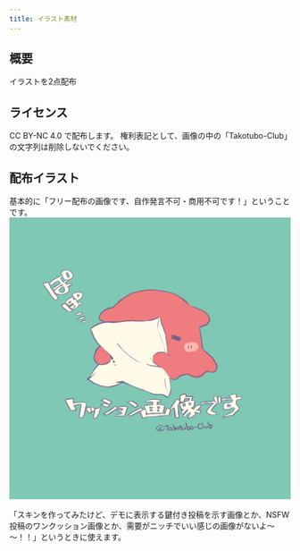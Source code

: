 ```yaml
---
title: イラスト素材
---
```

## 概要
イラストを2点配布

## ライセンス
CC BY-NC 4.0 で配布します。
権利表記として、画像の中の「Takotubo-Club」の文字列は削除しないでください。

## 配布イラスト
基本的に「フリー配布の画像です、自作発言不可・商用不可です！」ということです。
![クッションを持ったメンダコのイラスト](../../../assets/img/omake/cushion.png)

「スキンを作ってみたけど、デモに表示する鍵付き投稿を示す画像とか、NSFW投稿のワンクッション画像とか、需要がニッチでいい感じの画像がないよ～～！！」というときに使えます。